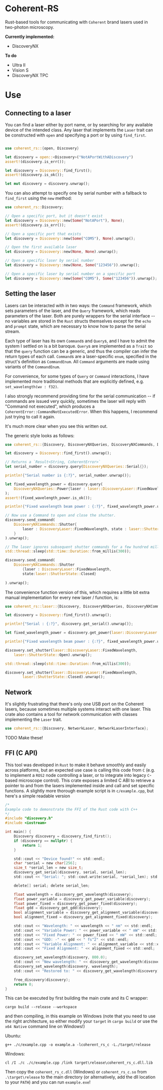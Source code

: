 # Coherent-RS

Rust-based tools for communicating with `Coherent` brand lasers
used in two-photon microscopy.

**Currently implemented:**
- DiscoveryNX

**To do**
- Ultra II
- Vision S
- DiscoveryNX TPC

# Use

## Connecting to a laser 

You can find a laser either by port name, or by searching for any available
device of the intended class. Any laser that implements the `Laser` trait
can be constructed with `open` and specifying a port or by using `find_first`.
```rust

use coherent_rs::{open, Discovery}

let discovery = open::<Discovery>("NotAPortWithADiscovery")
assert!(discovery.is_err());

let discovery = Discovery::find_first();
assert!(discovery.is_ok());

let mut discovery = discovery.unwrap();
```

You can also attempt to specify one by serial number with a fallback to
`find_first` using the `new` method:

```rust
use coherent_rs::Discovery;

// Open a specific port, but it doesn't exist
let discovery = Discovery::new(Some("NotAPort"), None);
assert!(discovery.is_err());

// Open a specific port that exists
let discovery = Discovery::new(Some("COM5"), None).unwrap();

// Open the first available laser
let discovery = Discovery::new(None, None).unwrap();

// Open a specific laser by serial number
let discovery = Discovery::new(None, Some("123456")).unwrap();

// Open a specific laser by serial number on a specific port
let discovery = Discovery::new(Some("COM5"), Some("123456")).unwrap();
```

## Setting the laser

Lasers can be interacted with in two ways: the `Command` framework, which
sets parameters of the laser, and the `Query` framework, which reads parameters
of the laser. Both are purely wrappers for the serial interface -- no variables are
stored in the `Rust` structs themselves except for the `echo` and `prompt` state, which
are necessary to know how to parse the serial stream.

Each type of laser has its own `Command`s and `Query`s, and I have to admit the system I settled
on is a bit baroque. `Query`s are implemented as a `Trait` so that the `query` function can
be a generic, and thus the compiler can infer the return types of each call. `Command`s are
a laser-specific `enum`, specified in the struct's definition as `CommandEnum`. All `Command`
arguments are made using variants of the `CommandEnum`.

For convenience, for some types of `Query` or `Command` interactions, I have implemented more
traditional methods that are explicitly defined, e.g. `set_wavelength(wv : f32)`.

I also strongly recommend providing time for the serial communication -- if commands are issued very
quickly, sometimes the laser will reply with "Command not executed", which produces a
`CoherentError::CommandNotExecutedError`. When this happens, I recommend just trying to call it again.

It's much more clear when you see this written out.

The generic style looks as follows:

```rust
use coherent_rs::{Discovery, DiscoveryNXQueries, DiscoveryNXCommands, DiscoveryLaser};

let discovery = Discovery::find_first().unwrap();

// Returns a `Result<String, CoherentError>`
let serial_number = discovery.query(DiscoveryNXQueries::Serial{});

println!{"Serial number is {:?}", serial_number.unwrap()};

let fixed_wavelength_power = discovery.query(
    DiscoveryNXQueries::Power{laser : laser::DiscoveryLaser::FixedWavelength}
);
assert!(fixed_wavelength_power.is_ok());

println!{"Fixed wavelength beam power : {:?}", fixed_wavelength_power.unwrap()}

// Now use a Command to open and close the shutter.
discovery.send_command(
    DiscoveryNXCommands::Shutter{
        laser : DiscoveryLaser::FixedWavelength, state : laser::ShutterState::Open
    }
).unwrap();

// The laser ignores subsequent shutter commands for a few hundred milliseconds...
std::thread::sleep(std::time::Duration::from_millis(300));

discovery.send_command(
    DiscoveryNXCommands::Shutter
        {laser : DiscoveryLaser::FixedWavelength,
        state:laser::ShutterState::Closed}
    
).unwrap();
```

The convenience function version of this, which requires a little bit extra manual implementation
for every new laser / function, is:

```rust
use coherent_rs::laser::{Discovery, DiscoveryNXQueries, DiscoveryNXCommands, DiscoveryLaser};

let discovery = Discovery::find_first().unwrap();

println!{"Serial : {:?}", discovery.get_serial().unwrap()};

let fixed_wavelength_power = discovery.get_power(laser::DiscoveryLaser::FixedWavelength);

println!{"Fixed wavelength beam power : {:?}", fixed_wavelength_power.unwrap()}

discovery.set_shutter(laser::DiscoveryLaser::FixedWavelength,
    laser::ShutterState::Open).unwrap();

std::thread::sleep(std::time::Duration::from_millis(300));

discovery.set_shutter(laser::DiscoveryLaser::FixedWavelength,
        laser::ShutterState::Closed).unwrap();
```

## Network

It's slightly frustrating that there's only one USB port on the Coherent lasers,
because sometimes multiple systems interact with one laser. This crate also contains
a tool for network communication with classes implementing the `Laser` trait.

```rust
use coherent_rs::{Discovery, NetworkLaser, NetworkLaserInterface};


```
TODO Make these!

## FFI (C API)

This tool was developed in `Rust` to make it behave smoothly and easily across
platforms, but an expected use case is calling this code from `C` (e.g. to implement
a `ROS2` node controlling a laser, or to integrate into legacy `C`-based microscope control).
This crate exposes a limited C ABI to retrieve a pointer to and from the lasers implemented inside
and call and set specific functions. A slightly more thorough example script is in `c/example.cpp`,
but here's a simple readable version

```c
/*
Example code to demonstrate the FFI of the Rust code with C++
*/
#include "discovery.h"
#include <iostream>

int main() {
    Discovery discovery = discovery_find_first();
    if (discovery == nullptr) {
        return 1;
    }

    std::cout << "Device found!" << std::endl;
    char *serial = new char[256];
    size_t *serial_len = new size_t;
    discovery_get_serial(discovery, serial, serial_len);
    std::cout << "Serial: "; std::cout.write(serial, *serial_len); std::cout << std::endl;

    delete[] serial; delete serial_len;

    float wavelength = discovery_get_wavelength(discovery);
    float power_variable = discovery_get_power_variable(discovery);
    float power_fixed = discovery_get_power_fixed(discovery);
    float gdd = discovery_get_gdd(discovery);
    bool alignment_variable = discovery_get_alignment_variable(discovery);
    bool alignment_fixed = discovery_get_alignment_fixed(discovery);

    std::cout << "Wavelength: " << wavelength << " nm" << std::endl;
    std::cout << "Variable Power: " << power_variable << " mW" << std::endl;
    std::cout << "Fixed Power: " << power_fixed << " mW" << std::endl;
    std::cout << "GDD: -" << gdd << " fs^2" << std::endl;
    std::cout << "Variable Alignment: " << alignment_variable << std::endl;
    std::cout << "Fixed Alignment: " << alignment_fixed << std::endl;

    discovery_set_wavelength(discovery, 800.0);
    std::cout << "New wavelength: " << discovery_get_wavelength(discovery) << " nm" << std::endl;
    discovery_set_wavelength(discovery, wavelength);
    std::cout << "Restored to: " << discovery_get_wavelength(discovery) << " nm" << std::endl;

    free_discovery(discovery);
    return 0;
}

```

This can be executed by first building the main crate and its C wrapper:
```
cargo build --release --workspace
```
and then compiling, in this example on Windows (note that you need to use the right architecture,
so either modify your `target` in `cargo build` or use the `x64 Native` command line on Windows!)

Ubuntu:
```
g++ ./c/example.cpp -o example.a -lcoherent_rs_c -L./target/release
```

Windows:
```
cl /I ./c ./c/example.cpp /link target\release\coherent_rs_c.dll.lib
```

Then copy the `coherent_rs_c.dll` (Windows) or `coherent_rs_c.so` from `.\target\release`
to the main directory (or alternatively, add the dll location to your `PATH`) and you can run
`example.exe`!